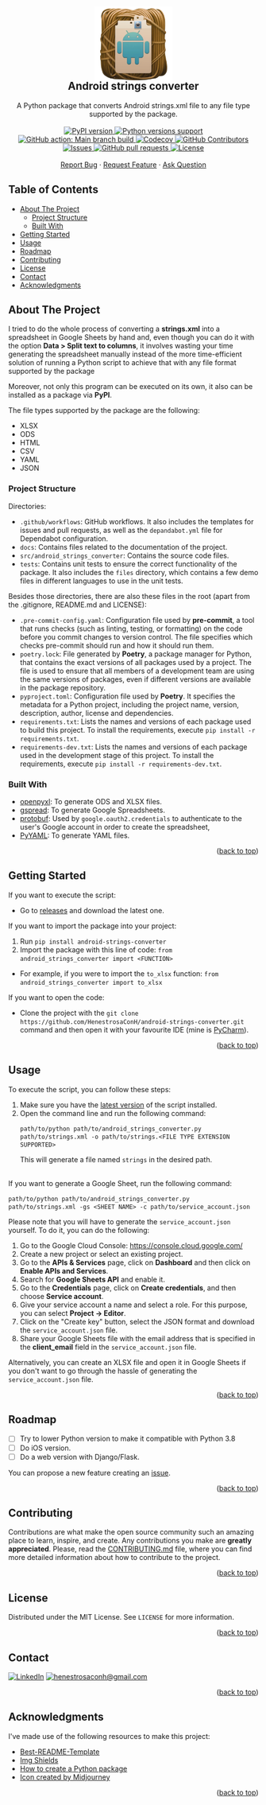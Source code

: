 <div id="top"></div>

<!-- PROJECT SHIELDS -->
<!--
*** I'm using markdown "reference style" links for readability.
*** Reference links are enclosed in brackets [ ] instead of parentheses ( ).
*** See the bottom of this document for the declaration of the reference variables
*** for contributors-url, forks-url, etc. This is an optional, concise syntax you may use.
*** https://www.markdownguide.org/basic-syntax/#reference-style-links
-->

<!-- PROJECT LOGO -->
<br />
<div align="center">
    <img src="docs/icon.png" alt="Logo" width="156" height="156" style="margin-bottom:-40px">
    <h2 align="center">Android strings converter</h2>
    <p align="center">
        A Python package that converts Android strings.xml file to any file type supported by the package.
        <br />
        <br />
        <a href="https://pypi.org/project/android-strings-converter/">
          <img alt="PyPI version" src="https://img.shields.io/pypi/v/android-strings-converter" />
        </a>
        <a href="https://pypi.org/project/android-strings-converter/">
          <img alt="Python versions support" src="https://img.shields.io/pypi/pyversions/android-strings-converter" />
        </a>
        <br />
        <a href="https://github.com/HenestrosaConH/android-strings-converter/actions/workflows/main-branch-build.yaml">
          <img alt="GitHub action: Main branch build" src="https://github.com/HenestrosaConH/android-strings-converter/actions/workflows/main-branch-build.yaml/badge.svg" />
        </a>
        <a href="https://codecov.io/gh/HenestrosaConH/android-strings-converter/">
          <img alt="Codecov" src="https://codecov.io/gh/HenestrosaConH/android-strings-converter/branch/main/graph/badge.svg" />
        </a>
        <a href="https://github.com/HenestrosaConH/android-strings-converter/graphs/contributors">
          <img alt="GitHub Contributors" src="https://img.shields.io/github/contributors/HenestrosaConH/android-strings-converter" />
        </a>
        <a href="https://github.com/HenestrosaConH/android-strings-converter/android-strings-converter">
          <img alt="Issues" src="https://img.shields.io/github/issues/HenestrosaConH/android-strings-converter" />
        </a>
        <a href="https://github.com/HenestrosaConH/android-strings-converter/pulls">
          <img alt="GitHub pull requests" src="https://img.shields.io/github/issues-pr/HenestrosaConH/android-strings-converter" />
        </a>
        <a href="https://github.com/HenestrosaConH/android-strings-converter/blob/main/LICENSE">
          <img alt="License" src="https://img.shields.io/github/license/HenestrosaConH/android-strings-converter" />
        </a>
        <br />
        <br />
        <a href="https://github.com/HenestrosaConH/android-strings-converter/issues">Report Bug</a> · <a href="https://github.com/HenestrosaConH/android-strings-converter/issues">Request Feature</a> · <a href="https://github.com/HenestrosaConH/android-strings-converter/discussions">Ask Question</a>
    </p>
</div>

<!-- TABLE OF CONTENTS -->

## Table of Contents

- [About The Project](#about-the-project)
    - [Project Structure](#project-structure)
    - [Built With](#built-with)
- [Getting Started](#getting-started)
- [Usage](#usage)
- [Roadmap](#roadmap)
- [Contributing](#contributing)
- [License](#license)
- [Contact](#contact)
- [Acknowledgments](#acknowledgments)

<!-- ABOUT THE PROJECT -->

## About The Project

I tried to do the whole process of converting a **strings.xml** into a spreadsheet in Google Sheets by hand and, even though you can do it with the option **Data > Split text to columns**, 
it involves wasting your time generating the spreadsheet manually instead of the more time-efficient solution of running a Python script to achieve that with any file format supported by the package

Moreover, not only this program can be executed on its own, it also can be installed as a package via **PyPI**.

The file types supported by the package are the following:
- XLSX
- ODS
- HTML
- CSV
- YAML
- JSON

<!-- PROJECT STRUCTURE -->

### Project Structure

Directories:

- `.github/workflows`: GitHub workflows. It also includes the templates for issues and pull requests, as well as the `depandabot.yml` file for Dependabot configuration.
- `docs`: Contains files related to the documentation of the project.
- `src/android_strings_converter`:  Contains the source code files.
- `tests`: Contains unit tests to ensure the correct functionality of the package. It also includes the `files` directory, which contains a few demo files in different languages to use in the unit tests.

Besides those directories, there are also these files in the root (apart from the .gitignore, README.md and LICENSE):

- `.pre-commit-config.yaml`: Configuration file used by **pre-commit**, a tool that runs checks (such as linting, testing, or formatting) on the code before you commit changes to version control. The file specifies which checks pre-commit should run and how it should run them.
- `poetry.lock`: File generated by **Poetry**, a package manager for Python, that contains the exact versions of all packages used by a project. The file is used to ensure that all members of a development team are using the same versions of packages, even if different versions are available in the package repository.
- `pyproject.toml`: Configuration file used by **Poetry**. It specifies the metadata for a Python project, including the project name, version, description, author, license and dependencies.
- `requirements.txt`: Lists the names and versions of each package used to build this project. To install the requirements, execute `pip install -r requirements.txt`.
- `requirements-dev.txt`: Lists the names and versions of each package used in the development stage of this project. To install the requirements, execute `pip install -r requirements-dev.txt`.


<!-- BUILT WITH -->

### Built With

- [openpyxl](https://pypi.org/project/openpyxl/): To generate ODS and XLSX files.
- [gspread](https://pypi.org/project/gspread/): To generate Google Spreadsheets.
- [protobuf](https://pypi.org/project/oauth2client/): Used by `google.oauth2.credentials` to authenticate to the user's Google account in order to create the spreadsheet, 
- [PyYAML](https://pypi.org/project/PyYAML/): To generate YAML files.

<p align="right">(<a href="#top">back to top</a>)</p>

<!-- GETTING STARTED -->

## Getting Started

If you want to execute the script:
- Go to [releases](https://github.com/HenestrosaConH/android-strings-converter/releases) and download the latest one.

If you want to import the package into your project:
1. Run `pip install android-strings-converter`
2. Import the package with this line of code: `from android_strings_converter import <FUNCTION>`
- For example, if you were to import the `to_xlsx` function: `from android_strings_converter import to_xlsx`

If you want to open the code:
- Clone the project with the `git clone https://github.com/HenestrosaConH/android-strings-converter.git` command and then open it with your favourite IDE (mine is [PyCharm](https://www.jetbrains.com/pycharm/)).

<p align="right">(<a href="#top">back to top</a>)</p>

<!-- USAGE -->

## Usage

To execute the script, you can follow these steps:
1. Make sure you have the [latest version](https://github.com/HenestrosaConH/android-strings-converter/releases) of the script installed.
2. Open the command line and run the following command: 
    ```
    path/to/python path/to/android_strings_converter.py path/to/strings.xml -o path/to/strings.<FILE TYPE EXTENSION SUPPORTED>
    ```
    This will generate a file named `strings` in the desired path.  
    <br>

If you want to generate a Google Sheet, run the following command:
```
path/to/python path/to/android_strings_converter.py path/to/strings.xml -gs <SHEET NAME> -c path/to/service_account.json
```
Please note that you will have to generate the `service_account.json` yourself. To do it, you can do the following:

1. Go to the Google Cloud Console: https://console.cloud.google.com/
2. Create a new project or select an existing project.
3. Go to the **APIs & Services** page, click on **Dashboard** and then click on **Enable APIs and Services**.
4. Search for **Google Sheets API** and enable it.
5. Go to the **Credentials** page, click on **Create credentials**, and then choose **Service account**.
6. Give your service account a name and select a role. For this purpose, you can select **Project -> Editor**.
7. Click on the "Create key" button, select the JSON format and download the `service_account.json` file.
8. Share your Google Sheets file with the email address that is specified in the **client_email** field in the `service_account.json` file.

Alternatively, you can create an XLSX file and open it in Google Sheets if you don't want to go through the hassle of generating the `service_account.json` file.

<p align="right">(<a href="#top">back to top</a>)</p>

## Roadmap

- [ ] Try to lower Python version to make it compatible with Python 3.8
- [ ] Do iOS version.
- [ ] Do a web version with Django/Flask.

You can propose a new feature creating an [issue](https://github.com/HenestrosaConH/android-strings-converter/issues).

<p align="right">(<a href="#readme-top">back to top</a>)</p>

<!-- CONTRIBUTING -->

## Contributing

Contributions are what make the open source community such an amazing place to learn, inspire, and create. Any contributions you make are **greatly appreciated**.
Please, read the [CONTRIBUTING.md](https://github.com/HenestrosaConH/android-strings-converter/blob/main/.github/CONTRIBUTING.md) file, where you can find more detailed information about how to contribute to the project.

<p align="right">(<a href="#top">back to top</a>)</p>

<!-- LICENSE -->

## License

Distributed under the MIT License. See `LICENSE` for more information.

<p align="right">(<a href="#readme-top">back to top</a>)</p>

<!-- CONTACT -->

## Contact

[![LinkedIn][linkedin-shield]][linkedin-url]
[![henestrosaconh@gmail.com][gmail-shield]][gmail-url]

<p align="right">(<a href="#top">back to top</a>)</p>

<!-- ACKNOWLEDGMENTS -->

## Acknowledgments

I've made use of the following resources to make this project:

- [Best-README-Template](https://github.com/othneildrew/Best-README-Template/)
- [Img Shields](https://shields.io)
- [How to create a Python package](https://mathspp.com/blog/how-to-create-a-python-package-in-2022#how-to-create-a-python-package)
- [Icon created by Midjourney](https://www.midjourney.com/app/)

<p align="right">(<a href="#top">back to top</a>)</p>

<!-- BADGES -->
<!-- https://www.markdownguide.org/basic-syntax/#reference-style-links -->

[linkedin-shield]: https://img.shields.io/badge/LinkedIn-0077B5?style=for-the-badge&logo=linkedin&logoColor=white
[linkedin-url]: https://linkedin.com/in/henestrosaconh
[gmail-shield]: https://img.shields.io/badge/Gmail-D14836?style=for-the-badge&logo=gmail&logoColor=white
[gmail-url]: mailto:henestrosaconh@gmail.com